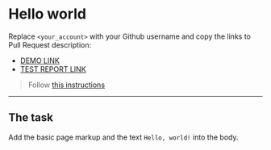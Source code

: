 # Hello world
Replace `<your_account>` with your Github username and copy the links to Pull Request description:
- [DEMO LINK](https://dislww.github.io/layout_hello-world/)
- [TEST REPORT LINK](https://dislww.github.io/layout_hello-world/report/html_report/)

> Follow [this instructions](https://mate-academy.github.io/layout_task-guideline/#how-to-solve-the-layout-tasks-on-github)
___

## The task 
Add the basic page markup and the text `Hello, world!` into the body.
